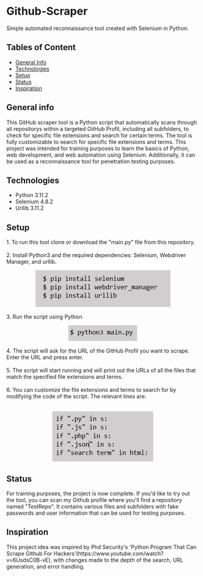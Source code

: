 <h1>Github-Scraper</h1>
Simple automated reconnaissance tool created with Selenium in Python.

<h2>Tables of Content</h2>
<ul>
  <li><a href = "#generalInfo">General Info</a></li>
  <li><a href = "#technologies">Technologies</a></li>
  <li><a href = "#setup">Setup</a></li>
  <li><a href = "#status">Status</a></li>  
  <li><a href = "#inspiration">Inspiration</a></li>
</ul>

<h2 id="generalInfo">General info</h2>
This GitHub scraper tool is a Python script that automatically scans through all repositorys within a targeted GitHub Profil, including all subfolders, to check for specific file extensions and search for certain terms. The tool is fully customizable to search for specific file extensions and terms. This project was intended for training purposes to learn the basics of Python, web development, and web automation using Selenium. Additionally, it can be used as a reconnaissance tool for penetration testing purposes.

<h2 id="technologies">Technologies</h2>
<ul>
  <li>Python 3.11.2</li>
  <li>Selenium 4.8.2</li>
  <li>Urllib 3.11.2</li>
</ul>

<h2 id="setup">Setup</h2>
1. To run this tool clone or download the "main.py" file from this repository.<br></br>
2. Install Python3 and the required dependencies: Selenium, Webdriver Manager, and urllib.
<p align="center">
  <img class= "center" src="/images/dependencies_setup.PNG">
</p>
3. Run the script using Python
<p align="center">
  <img class= "center" src="/images/run_main.PNG">
</p>
4. The script will ask for the URL of the GitHub Profil you want to scrape. Enter the URL and press enter.<br></br>
5. The script will start running and will print out the URLs of all the files that match the specified file extensions and terms.<br></br>
6. You can customize the file extensions and terms to search for by modifying the code of the script. The relevant lines are:
<br></br>
<p align="center">
  <img class= "center" src="/images/relevant_lines_for_customization.PNG">
</p>
<h2 id="status">Status</h2>

For training purposes, the project is now complete. If you'd like to try out the tool, you can scan my Github profile where you'll find a repository named "TestRepo". It contains various files and subfolders with fake passwords and user information that can be used for testing purposes.

<h2 id= "inspiration">Inspiration</h2>
This project idea was inspired by Phd Security's 'Python Program That Can Scrape Github For Hackers'(https://www.youtube.com/watch?v=6UsdsC0B-vE), with changes made to the depth of the search, URL generation, and error handling.
